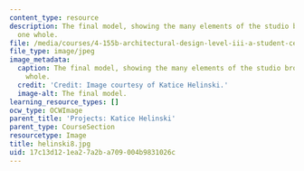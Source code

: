 ```yaml
---
content_type: resource
description: The final model, showing the many elements of the studio brought into
  one whole.
file: /media/courses/4-155b-architectural-design-level-iii-a-student-center-for-mit-fall-2004/17c13d121ea27a2ba709004b9831026c_helinski8.jpg
file_type: image/jpeg
image_metadata:
  caption: The final model, showing the many elements of the studio brought into one
    whole.
  credit: 'Credit: Image courtesy of Katice Helinski.'
  image-alt: The final model.
learning_resource_types: []
ocw_type: OCWImage
parent_title: 'Projects: Katice Helinski'
parent_type: CourseSection
resourcetype: Image
title: helinski8.jpg
uid: 17c13d12-1ea2-7a2b-a709-004b9831026c
---
```

